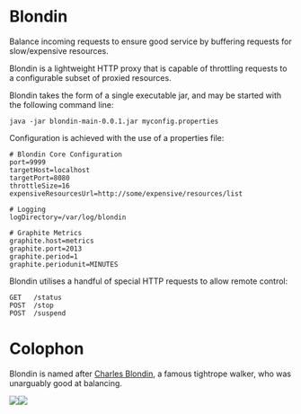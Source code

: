 Blondin
=======

Balance incoming requests to ensure good service by buffering requests for slow/expensive resources.


Blondin is a lightweight HTTP proxy that is capable of throttling requests to a configurable subset of proxied resources.  

Blondin takes the form of a single executable jar, and may be started with the following command line:

    java -jar blondin-main-0.0.1.jar myconfig.properties

Configuration is achieved with the use of a properties file:

    # Blondin Core Configuration
    port=9999
    targetHost=localhost
    targetPort=8080
    throttleSize=16
    expensiveResourcesUrl=http://some/expensive/resources/list

    # Logging
    logDirectory=/var/log/blondin

    # Graphite Metrics
    graphite.host=metrics
    graphite.port=2013
    graphite.period=1
    graphite.periodunit=MINUTES

Blondin utilises a handful of special HTTP requests to allow remote control:

    GET   /status
    POST  /stop
    POST  /suspend

Colophon
========
Blondin is named after [Charles Blondin][blondin-wiki], a famous tightrope walker, who was unarguably good at balancing.

[![][blondin-img]][blondin-wiki]![][blondinhomage-img]

[blondin-img]: http://upload.wikimedia.org/wikipedia/commons/7/7e/Charles.Blondin.jpg
[blondinhomage-img]: https://raw.github.com/youdevise/Blondin/master/blondinhomage.jpg
[blondin-wiki]: http://en.wikipedia.org/wiki/Charles_Blondin
